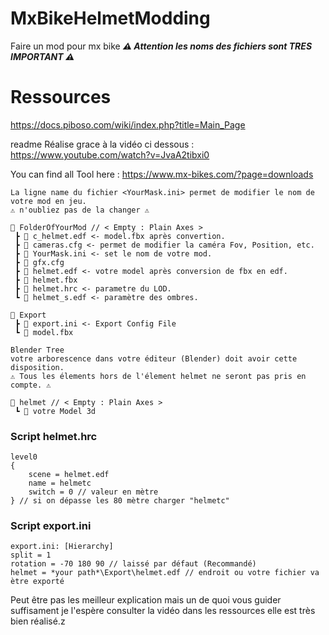 
# MxBikeHelmetModding
Faire un mod pour mx bike ***⚠️ Attention les noms des fichiers sont TRES IMPORTANT ⚠️***

# Ressources

https://docs.piboso.com/wiki/index.php?title=Main_Page

readme Réalise grace à la vidéo ci dessous : https://www.youtube.com/watch?v=JvaA2tibxi0

You can find all Tool here : https://www.mx-bikes.com/?page=downloads


```
La ligne name du fichier <YourMask.ini> permet de modifier le nom de votre mod en jeu.
⚠️ n'oubliez pas de la changer ⚠️

📁 FolderOfYourMod // < Empty : Plain Axes >
 ┣ 📄 c_helmet.edf <- model.fbx après convertion.
 ┣ 📄 cameras.cfg <- permet de modifier la caméra Fov, Position, etc.
 ┣ 📄 YourMask.ini <- set le nom de votre mod.
 ┣ 📄 gfx.cfg
 ┣ 📄 helmet.edf <- votre model après conversion de fbx en edf.
 ┣ 📄 helmet.fbx 
 ┣ 📄 helmet.hrc <- parametre du LOD.
 ┗ 📄 helmet_s.edf <- paramètre des ombres.
 
📁 Export
 ┣ 📄 export.ini <- Export Config File
 ┗ 📄 model.fbx
```

```
Blender Tree
votre arborescence dans votre éditeur (Blender) doit avoir cette disposition.
⚠️ Tous les élements hors de l'élement helmet ne seront pas pris en compte. ⚠️

🔳 helmet // < Empty : Plain Axes >
 ┗ 🔻 votre Model 3d
 ```
 
### Script helmet.hrc
``` 
level0
{
	scene = helmet.edf
	name = helmetc
	switch = 0 // valeur en mètre
} // si on dépasse les 80 mètre charger "helmetc"
 ```

### Script export.ini
```
export.ini: [Hierarchy]
split = 1 
rotation = -70 180 90 // laissé par défaut (Recommandé)
helmet = *your path*\Export\helmet.edf // endroit ou votre fichier va ètre exporté
```
Peut être pas les meilleur explication mais un de quoi vous guider suffisament je l'espère consulter la vidéo dans les ressources elle est très bien réalisé.z
